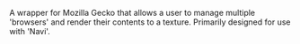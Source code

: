 A wrapper for Mozilla Gecko that allows a user to manage multiple 'browsers' and render their contents to a texture. Primarily designed for use with 'Navi'.